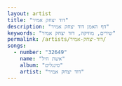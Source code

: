 ```yaml
---
layout: artist
title: "דוד יצחק אמיר"
description: "דף האמן דוד יצחק אמיר"
keywords: "שירים, מוזיקה, דוד יצחק אמיר"
permalink: /artists/דוד-יצחק-אמיר/
songs:
  - number: "32649"
    name: "אשת חיל"
    album: "סינגלים"
    artist: "דוד יצחק אמיר"
---
```

